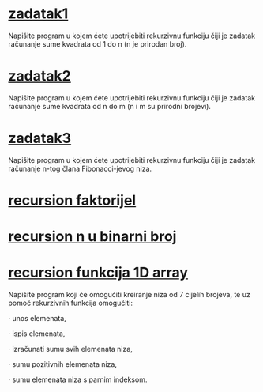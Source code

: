 # [zadatak1](https://github.com/Benjamin71000/programiranje1/blob/main/recursion/recursion%20suma%20kvadrata.cpp)
Napišite program u kojem ćete upotrijebiti rekurzivnu funkciju čiji je zadatak računanje sume kvadrata od 1 do n (n je prirodan broj).

# [zadatak2](https://github.com/Benjamin71000/programiranje1/blob/main/recursion/recursion%20suma%20kvadrata%20n%20do%20m.cpp)
Napišite program u kojem ćete upotrijebiti rekurzivnu funkciju čiji je zadatak računanje sume kvadrata od n do m (n i m su prirodni brojevi).

# [zadatak3](https://github.com/Benjamin71000/programiranje1/blob/main/recursion/recursion%20fibonacci.cpp)
Napišite program u kojem ćete upotrijebiti rekurzivnu funkciju čiji je zadatak računanje n-tog člana Fibonacci-jevog niza.

# [recursion faktorijel](https://github.com/Benjamin71000/programiranje1/blob/main/recursion/recursion%20faktorijel.cpp)

# [recursion n u binarni broj](https://github.com/Benjamin71000/programiranje1/blob/main/recursion/rekurzija%20n%20u%20binarni%20broj.cpp)

# [recursion funkcija 1D array](https://github.com/Benjamin71000/programiranje1/blob/main/recursion/recursion%20funkcija%201d%20array.cpp)
Napišite program koji će omogućiti kreiranje niza od 7 cijelih brojeva, te uz pomoć rekurzivnih funkcija omogućiti:

· unos elemenata,

· ispis elemenata,

· izračunati sumu svih elemenata niza,

· sumu pozitivnih elemenata niza,

· sumu elemenata niza s parnim indeksom.
